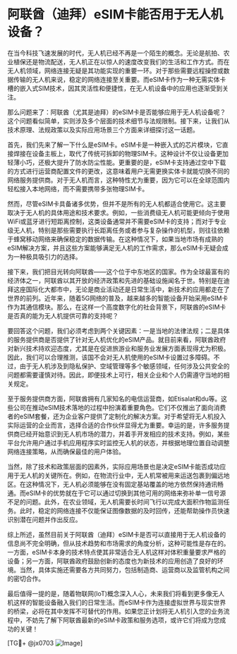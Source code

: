 # 阿联酋（迪拜）eSIM卡能否用于无人机设备？

在当今科技飞速发展的时代，无人机已经不再是一个陌生的概念。无论是航拍、农业植保还是物流配送，无人机正在以惊人的速度改变我们的生活和工作方式。而在无人机领域，网络连接无疑是其功能实现的重要一环。对于那些需要远程操控或数据传输的无人机来说，稳定的网络连接至关重要。而eSIM卡作为一种无需实体卡槽的嵌入式SIM技术，因其灵活性和便捷性，在无人机设备中的应用也逐渐受到关注。

那么问题来了：阿联酋（尤其是迪拜）的eSIM卡是否能够应用于无人机设备呢？这个问题看似简单，实则涉及多个层面的技术细节与法规限制。接下来，让我们从技术原理、法规政策以及实际应用场景三个方面来详细探讨这一话题。

首先，我们先来了解一下什么是eSIM卡。eSIM卡是一种嵌入式的芯片模块，它直接焊接在设备主板上，取代了传统可拆卸的物理SIM卡。这种设计不仅让设备更加轻薄小巧，还极大提升了防水防尘性能。更重要的是，eSIM卡支持通过空中下载的方式进行运营商配置文件的更改，这意味着用户无需更换实体卡就能切换不同的网络服务提供商。对于无人机而言，这种特性尤为重要，因为它可以在全球范围内轻松接入本地网络，而不需要携带多张物理SIM卡。

然而，尽管eSIM卡具备诸多优势，但并不是所有的无人机都适合使用它。这主要取决于无人机的具体用途和技术要求。例如，一些消费级无人机可能更倾向于使用WiFi或蓝牙进行短距离控制，这类设备通常并不需要eSIM卡的支持；而对于专业级无人机，特别是那些需要执行长距离任务或者参与复杂操作的机型，则往往依赖于蜂窝移动网络来确保稳定的数据传输。在这种情况下，如果当地市场有成熟的eSIM解决方案，并且这些方案能够满足无人机的工作需求，那么eSIM卡无疑会成为一种极具吸引力的选择。

接下来，我们把目光转向阿联酋——这个位于中东地区的国家。作为全球最富有的经济体之一，阿联酋以其开放的经济政策和先进的基础设施闻名于世。特别是在迪拜这座国际化大都市中，无论是商业活动还是日常生活中，新技术的应用都走在了世界的前列。近年来，随着5G网络的普及，越来越多的智能设备开始采用eSIM卡作为其通信模块。那么，在这样一个高度数字化的社会背景下，阿联酋的eSIM卡是否真的能为无人机提供可靠的支持呢？

要回答这个问题，我们必须考虑到两个关键因素：一是当地的法律法规；二是具体的服务提供商是否提供了针对无人机优化的eSIM产品。就目前来看，阿联酋政府对新兴技术持欢迎态度，尤其是在促进旅游业和服务业发展方面表现得尤为积极。因此，我们可以合理推测，该国不会对无人机使用的eSIM卡设置过多障碍。不过，由于无人机涉及到隐私保护、空域管理等多个敏感领域，任何涉及公共安全的问题都需要谨慎对待。因此，即便技术上可行，相关企业和个人仍需遵守当地的相关规定。

至于服务提供商方面，阿联酋拥有几家知名的电信运营商，如Etisalat和du等。这些公司在推动eSIM技术落地的过程中扮演着重要角色。它们不仅推出了面向消费者的eSIM套餐，还为企业客户提供了定制化的解决方案。对于希望将无人机投入实际运营的企业而言，选择合适的合作伙伴显得尤为重要。幸运的是，许多服务提供商已经开始意识到无人机市场的潜力，并着手开发相应的技术支持。例如，某些平台允许用户通过手机应用程序实时监控无人机的状态，并根据地理位置自动调整网络连接策略，从而确保最佳的用户体验。

当然，除了技术和政策层面的因素外，实际应用场景也是决定eSIM卡能否成功应用于无人机的关键所在。例如，在物流行业中，无人机常被用来运送包裹到偏远地区。在这种情况下，无人机必须能够在没有固定基站覆盖的地方依然保持通讯畅通。而eSIM卡的优势就在于它可以通过切换到其他可用的网络来弥补单一信号源不足的问题。此外，在农业领域，无人机需要长时间飞行以完成大面积作物监测任务。此时，稳定的网络连接不仅能保证图像数据的及时回传，还能帮助操作员快速识别潜在问题并作出反应。

综上所述，虽然目前关于阿联酋（迪拜）eSIM卡是否可以直接用于无人机设备的信息尚不完全明确，但从技术趋势和市场需求的角度分析，这种可能性是存在的。一方面，eSIM卡本身的技术特点使其非常适合无人机这样对体积重量要求严格的设备；另一方面，阿联酋政府鼓励创新的态度也为新技术的应用创造了良好的环境。当然，具体实施还需要各方共同努力，包括制造商、运营商以及监管机构之间的密切合作。

最后值得一提的是，随着物联网(IoT)概念深入人心，未来我们将看到更多像无人机这样的智能设备融入我们的日常生活。而eSIM卡作为连接虚拟世界与现实世界的桥梁，必将在其中发挥不可替代的作用。如果您正计划将无人机引入您的业务流程中，不妨先了解下阿联酋最新的eSIM卡政策和服务选项，或许它们将成为您成功的关键！

[TG💪+ @jx0703 ![Image](https://github.com/user-attachments/assets/dbca1d08-cadb-493c-b0ec-ad6f7a83f270)]